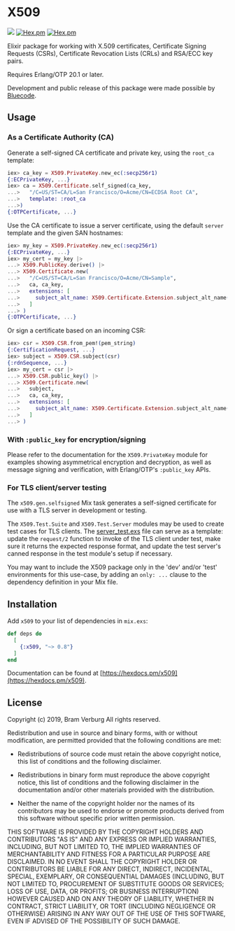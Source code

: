# X509

![](https://github.com/voltone/x509/workflows/CI/badge.svg)
[![Hex.pm](https://img.shields.io/hexpm/v/x509.svg)](https://hex.pm/packages/x509)
[![Hex.pm](https://img.shields.io/hexpm/dt/x509.svg)](https://hex.pm/packages/x509)

Elixir package for working with X.509 certificates, Certificate Signing Requests (CSRs), Certificate Revocation Lists (CRLs) and RSA/ECC key pairs.

Requires Erlang/OTP 20.1 or later.

Development and public release of this package were made possible by
[Bluecode](https://bluecode.com/).

## Usage

### As a Certificate Authority (CA)

Generate a self-signed CA certificate and private key, using the `root_ca`
template:

```elixir
iex> ca_key = X509.PrivateKey.new_ec(:secp256r1)
{:ECPrivateKey, ...}
iex> ca = X509.Certificate.self_signed(ca_key,
...>   "/C=US/ST=CA/L=San Francisco/O=Acme/CN=ECDSA Root CA",
...>   template: :root_ca
...>)
{:OTPCertificate, ...}
```

Use the CA certificate to issue a server certificate, using the default
`server` template and the given SAN hostnames:

```elixir
iex> my_key = X509.PrivateKey.new_ec(:secp256r1)
{:ECPrivateKey, ...}
iex> my_cert = my_key |>
...> X509.PublicKey.derive() |>
...> X509.Certificate.new(
...>   "/C=US/ST=CA/L=San Francisco/O=Acme/CN=Sample",
...>   ca, ca_key,
...>   extensions: [
...>     subject_alt_name: X509.Certificate.Extension.subject_alt_name(["example.org", "www.example.org"])
...>   ]
...> )
{:OTPCertificate, ...}
```

Or sign a certificate based on an incoming CSR:

```elixir
iex> csr = X509.CSR.from_pem!(pem_string)
{:CertificationRequest, ...}
iex> subject = X509.CSR.subject(csr)
{:rdnSequence, ...}
iex> my_cert = csr |>
...> X509.CSR.public_key() |>
...> X509.Certificate.new(
...>   subject,
...>   ca, ca_key,
...>   extensions: [
...>     subject_alt_name: X509.Certificate.Extension.subject_alt_name(["example.org", "www.example.org"])
...>   ]
...> )
```

### With `:public_key` for encryption/signing

Please refer to the documentation for the `X509.PrivateKey` module for
examples showing asymmetrical encryption and decryption, as well as message
signing and verification, with Erlang/OTP's `:public_key` APIs.

### For TLS client/server testing

The `x509.gen.selfsigned` Mix task generates a self-signed certificate for use
with a TLS server in development or testing.

The `X509.Test.Suite` and `X509.Test.Server` modules may be used to create
test cases for TLS clients. The [server_test.exs](test/x509/test/server_test.exs)
file can serve as a template: update the `request/2` function to invoke of the
TLS client under test,  make sure it returns the expected response format, and
update the test server's canned response in the test module's setup if
necessary.

You may want to include the X509 package only in the 'dev' and/or 'test'
environments for this use-case, by adding an `only: ...` clause to the
dependency definition in your Mix file.

## Installation

Add `x509` to your list of dependencies in `mix.exs`:

```elixir
def deps do
  [
    {:x509, "~> 0.8"}
  ]
end
```

Documentation can be found at [https://hexdocs.pm/x509](https://hexdocs.pm/x509).

## License

Copyright (c) 2019, Bram Verburg
All rights reserved.

Redistribution and use in source and binary forms, with or without
modification, are permitted provided that the following conditions are met:

* Redistributions of source code must retain the above copyright notice, this
  list of conditions and the following disclaimer.

* Redistributions in binary form must reproduce the above copyright notice,
  this list of conditions and the following disclaimer in the documentation
  and/or other materials provided with the distribution.

* Neither the name of the copyright holder nor the names of its contributors
  may be used to endorse or promote products derived from this software
  without specific prior written permission.

THIS SOFTWARE IS PROVIDED BY THE COPYRIGHT HOLDERS AND CONTRIBUTORS "AS IS"
AND ANY EXPRESS OR IMPLIED WARRANTIES, INCLUDING, BUT NOT LIMITED TO, THE
IMPLIED WARRANTIES OF MERCHANTABILITY AND FITNESS FOR A PARTICULAR PURPOSE ARE
DISCLAIMED. IN NO EVENT SHALL THE COPYRIGHT HOLDER OR CONTRIBUTORS BE LIABLE
FOR ANY DIRECT, INDIRECT, INCIDENTAL, SPECIAL, EXEMPLARY, OR CONSEQUENTIAL
DAMAGES (INCLUDING, BUT NOT LIMITED TO, PROCUREMENT OF SUBSTITUTE GOODS OR
SERVICES; LOSS OF USE, DATA, OR PROFITS; OR BUSINESS INTERRUPTION) HOWEVER
CAUSED AND ON ANY THEORY OF LIABILITY, WHETHER IN CONTRACT, STRICT LIABILITY,
OR TORT (INCLUDING NEGLIGENCE OR OTHERWISE) ARISING IN ANY WAY OUT OF THE USE
OF THIS SOFTWARE, EVEN IF ADVISED OF THE POSSIBILITY OF SUCH DAMAGE.
